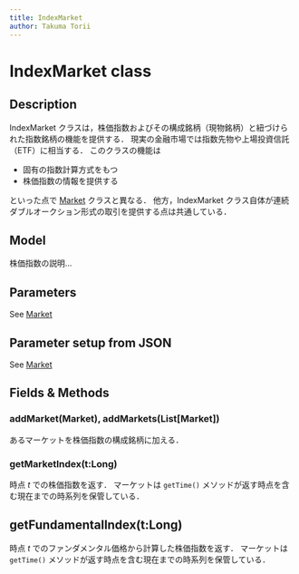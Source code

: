 ```yaml
---
title: IndexMarket
author: Takuma Torii
---
```


# IndexMarket class

## Description

IndexMarket クラスは，株価指数およびその構成銘柄（現物銘柄）と紐づけられた指数銘柄の機能を提供する．
現実の金融市場では指数先物や上場投資信託（ETF）に相当する．
このクラスの機能は

  * 固有の指数計算方式をもつ
  * 株価指数の情報を提供する

といった点で [Market](/class/Market) クラスと異なる．
他方，IndexMarket クラス自体が連続ダブルオークション形式の取引を提供する点は共通している．



## Model

株価指数の説明...



## Parameters

See [Market](/class/Market)


## Parameter setup from JSON

See [Market](/class/Market)


## Fields & Methods

### addMarket(Market), addMarkets(List[Market])

あるマーケットを株価指数の構成銘柄に加える．


### getMarketIndex(t:Long)

時点 $t$ での株価指数を返す．
マーケットは `getTime()` メソッドが返す時点を含む現在までの時系列を保管している．


## getFundamentalIndex(t:Long)

時点 $t$ でのファンダメンタル価格から計算した株価指数を返す．
マーケットは `getTime()` メソッドが返す時点を含む現在までの時系列を保管している．


